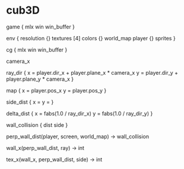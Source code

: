 # cub3D



game {
	mlx
	win
	win_buffer
}

env {
	resolution {}
	textures [4]
	colors {}
	world_map
	player {}
	sprites
}

cg {
	mlx
	win
	win_buffer
}

camera_x

ray_dir {
	x = player.dir_x + player.plane_x * camera_x
	y = player.dir_y + player.plane_y * camera_x
}

map {
	x = player.pos_x
	y = player.pos_y
}

side_dist {
	x =
	y =
}

delta_dist {
	x = fabs(1.0 / ray_dir_x)
	y = fabs(1.0 / ray_dir_y)
}

wall_collision {
	dist
	side
}

perp_wall_dist(player, screen, world_map) -> wall_collision

wall_x(perp_wall_dist, ray) -> int

tex_x(wall_x, perp_wall_dist, side) -> int


